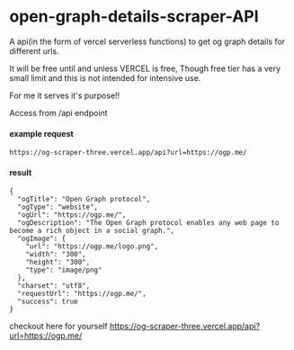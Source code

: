 # open-graph-details-scraper-API
A api(in the form of vercel serverless functions) to get og graph details for different urls.

It will be free until and unless VERCEL is free, Though free tier has a very small limit and this is not intended for intensive use. 

For me it serves it's purpose!!

Access from /api endpoint

#### example request
```
https://og-scraper-three.vercel.app/api?url=https://ogp.me/
```

#### result
```
{
  "ogTitle": "Open Graph protocol",
  "ogType": "website",
  "ogUrl": "https://ogp.me/",
  "ogDescription": "The Open Graph protocol enables any web page to become a rich object in a social graph.",
  "ogImage": {
    "url": "https://ogp.me/logo.png",
    "width": "300",
    "height": "300",
    "type": "image/png"
  },
  "charset": "utf8",
  "requestUrl": "https://ogp.me/",
  "success": true
}
```

checkout here for yourself https://og-scraper-three.vercel.app/api?url=https://ogp.me/
